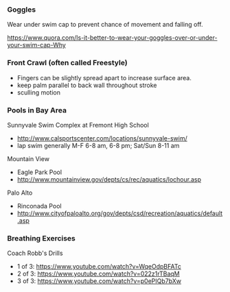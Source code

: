 ### Goggles

Wear under swim cap to prevent chance of movement and falling off.

https://www.quora.com/Is-it-better-to-wear-your-goggles-over-or-under-your-swim-cap-Why


### Front Crawl (often called Freestyle)

- Fingers can be slightly spread apart to increase surface area.
- keep palm parallel to back wall throughout stroke
- sculling motion


### Pools in Bay Area

Sunnyvale Swim Complex at Fremont High School
- http://www.calsportscenter.com/locations/sunnyvale-swim/
- lap swim generally M-F 6-8 am, 6-8 pm; Sat/Sun 8-11 am

Mountain View
- Eagle Park Pool
- http://www.mountainview.gov/depts/cs/rec/aquatics/lochour.asp

Palo Alto
- Rinconada Pool
- http://www.cityofpaloalto.org/gov/depts/csd/recreation/aquatics/default.asp


### Breathing Exercises

Coach Robb's Drills
* 1 of 3: https://www.youtube.com/watch?v=WqeOdpBFATc
* 2 of 3: https://www.youtube.com/watch?v=022z1rTBaqM
* 3 of 3: https://www.youtube.com/watch?v=p0ePIQb7bXw